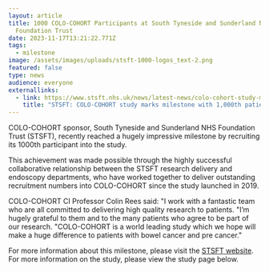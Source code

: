 ```yaml
---
layout: article
title: 1000 COLO-COHORT Participants at South Tyneside and Sunderland NHS
  Foundation Trust
date: 2023-11-17T13:21:22.771Z
tags:
  - milestone
image: /assets/images/uploads/stsft-1000-logos_text-2.png
featured: false
type: news
audience: everyone
externallinks:
  - link: https://www.stsft.nhs.uk/news/latest-news/colo-cohort-study-marks-milestone-1000th-patient-recruited
    title: "STSFT: COLO-COHORT study marks milestone with 1,000th patient recruited"
---
```

COLO-COHORT sponsor, South Tyneside and Sunderland NHS Foundation Trust (STSFT), recently reached a hugely impressive milestone by recruiting its 1000th participant into the study. 

This achievement was made possible through the highly successful collaborative relationship between the STSFT research delivery and endoscopy departments, who have worked together to deliver outstanding recruitment numbers into COLO-COHORT since the study launched in 2019. 

COLO-COHORT CI Professor Colin Rees said:
"I work with a fantastic team who are all committed to delivering high quality research to patients. 
"I’m hugely grateful to them and to the many patients who agree to be part of our research. 
"COLO-COHORT is a world leading study which we hope will make a huge difference to patients with bowel cancer and pre cancer."

For more information about this milestone, please visit the [STSFT website](https://www.stsft.nhs.uk/news/latest-news/colo-cohort-study-marks-milestone-1000th-patient-recruited). For more information on the study, please view the study page below.